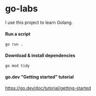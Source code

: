 # go-labs

I use this project to learn Golang.

#### Run a script

`go run .`

#### Download & install dependencies

`go mod tidy`

#### go.dev "Getting started" tutorial

https://go.dev/doc/tutorial/getting-started